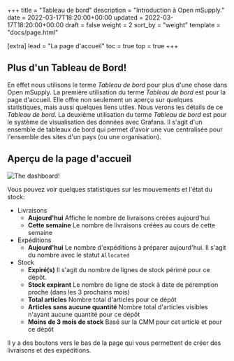 +++
title = "Tableau de bord"
description = "Introduction à Open mSupply."
date = 2022-03-17T18:20:00+00:00
updated = 2022-03-17T18:20:00+00:00
draft = false
weight = 2
sort_by = "weight"
template = "docs/page.html"

[extra]
lead = "La page d'accueil"
toc = true
top = true
+++

## Plus d'un Tableau de Bord!

En effet nous utilisons le terme _Tableau de bord_ pour plus d'une chose dans Open mSupply.
La première utilisation du terme _Tableau de bord_ est pour la page d'accueil. Elle offre non seulement un aperçu sur quelques statistiques, mais aussi quelques liens utiles. Nous verons les détails de ce _Tableau de bord_. 
La deuxième utilisation du terme _Tableau de bord_ est pour le système de visualisation des données avec Grafana. Il s'agit d'un ensemble de tableaux de bord qui permet d'avoir une vue centralisée pour l'ensemble des sites d'un pays (ou une organisation).

## Aperçu de la page d'accueil

![The dashboard!](/docs/images/dashboard_fr.png)

Vous pouvez voir quelques statistiques sur les mouvements et l'état du stock:

- Livraisons
  - **Aujourd'hui** Affiche le nombre de livraisons créées aujourd'hui
  - **Cette semaine** Le nombre de livraisons créées au cours de cette semaine
- Expéditions
  - **Aujourd'hui** Le nombre d'expéditions à préparer aujourd'hui. Il s'agit du nombre avec le statut `Allocated`
- Stock
  - **Expiré(s)** Il s'agit du nombre de lignes de stock périmé pour ce dépôt.
  - **Stock expirant** Le nombre de ligne de stock à date de péremption proche (dans les 3 prochains mois)
  - **Total articles** Nombre total d'articles pour ce dépôt
  - **Articles sans aucune quantité** Nombre total d'articles visibles n'ayant aucune quantité pour ce dépôt
  - **Moins de 3 mois de stock** Basé sur la CMM pour cet article et pour ce dépôt


Il y a des boutons vers le bas de la page qui vous permettent de créer des livraisons et des expéditions.
